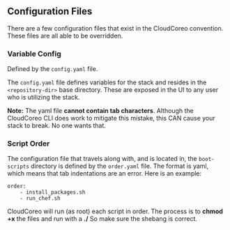 ## Configuration Files
There are a few configuration files that exist in the CloudCoreo convention. These files are all able to be overridden.

### Variable Config
Defined by the `config.yaml` file.

The `config.yaml` file defines variables for the stack and resides in the `<repository-dir>` base directory. These are exposed in the UI to any user who is utilizing the stack.

**Note:** The yaml file **cannot contain tab characters**. Although the CloudCoreo CLI does work to mitigate this mistake, this CAN cause your stack to break. No one wants that.

### Script Order
The configuration file that travels along with, and is located in, the `boot-scripts` directory is defined by the `order.yaml` file. The format is yaml, which means that tab indentations are an error. Here is an example:
```
order:
    - install_packages.sh
    - run_chef.sh
```
CloudCoreo will run (as root) each script in order. The process is to **chmod +x** the files and run with a **./<filename>** So make sure the shebang is correct.
